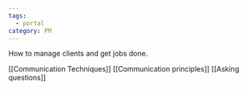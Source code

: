 ```yaml
---
tags:
  - portal
category: PM
---
```

How to manage clients and get jobs done.

[[Communication Techniques]]
[[Communication principles]]
[[Asking questions]]